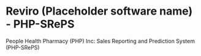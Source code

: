 # Reviro (Placeholder software name) - PHP-SRePS 
 People Health Pharmacy (PHP) Inc: Sales Reporting and Prediction System (PHP-SRePS)

